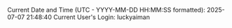 Current Date and Time (UTC - YYYY-MM-DD HH:MM:SS formatted): 2025-07-07 21:48:40
Current User's Login: luckyaiman
